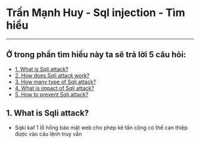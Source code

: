 # Trần Mạnh Huy - Sql injection - Tìm hiểu 
<hr>

## Ở trong phần tìm hiểu này ta sẽ trả lời 5 câu hỏi:

* [1. What is Sqli attack?](#1-what-is-sqli-attack?)
* [2. How does Sqli attack work?](#2-how-does-sqli-attack-work?)
* [3. How many type of Sqli attack?](#3-how-many-type-of-sqli-attack?)
* [4. What is impact of Sqli attack?](#4-what-is-impact-of-sqli-attack?)
* [5. How to prevent Sqli attack?](#5-how-to-prevent-sqli-attack?)


## 1. What is Sqli attack?

- Sqki kaf 1 lỗ hổng bảo mật web cho phép kẻ tấn công có thể can thiệp được vào câu lệnh truy vấn
